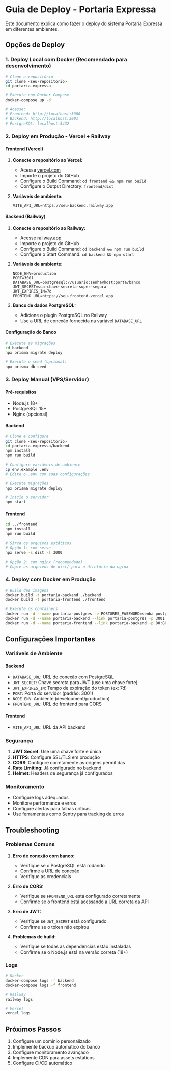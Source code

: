 # Guia de Deploy - Portaria Expressa

Este documento explica como fazer o deploy do sistema Portaria Expressa em diferentes ambientes.

## Opções de Deploy

### 1. Deploy Local com Docker (Recomendado para desenvolvimento)

```bash
# Clone o repositório
git clone <seu-repositorio>
cd portaria-expressa

# Execute com Docker Compose
docker-compose up -d

# Acesse:
# Frontend: http://localhost:3000
# Backend: http://localhost:3001
# PostgreSQL: localhost:5432
```

### 2. Deploy em Produção - Vercel + Railway

#### Frontend (Vercel)

1. **Conecte o repositório ao Vercel:**
   - Acesse [vercel.com](https://vercel.com)
   - Importe o projeto do GitHub
   - Configure o Build Command: `cd frontend && npm run build`
   - Configure o Output Directory: `frontend/dist`

2. **Variáveis de ambiente:**
   ```
   VITE_API_URL=https://seu-backend.railway.app
   ```

#### Backend (Railway)

1. **Conecte o repositório ao Railway:**
   - Acesse [railway.app](https://railway.app)
   - Importe o projeto do GitHub
   - Configure o Build Command: `cd backend && npm run build`
   - Configure o Start Command: `cd backend && npm start`

2. **Variáveis de ambiente:**
   ```
   NODE_ENV=production
   PORT=3001
   DATABASE_URL=postgresql://usuario:senha@host:porta/banco
   JWT_SECRET=sua-chave-secreta-super-segura
   JWT_EXPIRES_IN=7d
   FRONTEND_URL=https://seu-frontend.vercel.app
   ```

3. **Banco de dados PostgreSQL:**
   - Adicione o plugin PostgreSQL no Railway
   - Use a URL de conexão fornecida na variável `DATABASE_URL`

#### Configuração do Banco

```bash
# Execute as migrações
cd backend
npx prisma migrate deploy

# Execute o seed (opcional)
npx prisma db seed
```

### 3. Deploy Manual (VPS/Servidor)

#### Pré-requisitos
- Node.js 18+
- PostgreSQL 15+
- Nginx (opcional)

#### Backend

```bash
# Clone e configure
git clone <seu-repositorio>
cd portaria-expressa/backend
npm install
npm run build

# Configure variáveis de ambiente
cp env.example .env
# Edite o .env com suas configurações

# Execute migrações
npx prisma migrate deploy

# Inicie o servidor
npm start
```

#### Frontend

```bash
cd ../frontend
npm install
npm run build

# Sirva os arquivos estáticos
# Opção 1: com serve
npx serve -s dist -l 3000

# Opção 2: com nginx (recomendado)
# Copie os arquivos de dist/ para o diretório do nginx
```

### 4. Deploy com Docker em Produção

```bash
# Build das imagens
docker build -t portaria-backend ./backend
docker build -t portaria-frontend ./frontend

# Execute os containers
docker run -d --name portaria-postgres -e POSTGRES_PASSWORD=senha postgres:15
docker run -d --name portaria-backend --link portaria-postgres -p 3001:3001 portaria-backend
docker run -d --name portaria-frontend --link portaria-backend -p 80:80 portaria-frontend
```

## Configurações Importantes

### Variáveis de Ambiente

#### Backend
- `DATABASE_URL`: URL de conexão com PostgreSQL
- `JWT_SECRET`: Chave secreta para JWT (use uma chave forte)
- `JWT_EXPIRES_IN`: Tempo de expiração do token (ex: 7d)
- `PORT`: Porta do servidor (padrão: 3001)
- `NODE_ENV`: Ambiente (development/production)
- `FRONTEND_URL`: URL do frontend para CORS

#### Frontend
- `VITE_API_URL`: URL da API backend

### Segurança

1. **JWT Secret**: Use uma chave forte e única
2. **HTTPS**: Configure SSL/TLS em produção
3. **CORS**: Configure corretamente as origens permitidas
4. **Rate Limiting**: Já configurado no backend
5. **Helmet**: Headers de segurança já configurados

### Monitoramento

- Configure logs adequados
- Monitore performance e erros
- Configure alertas para falhas críticas
- Use ferramentas como Sentry para tracking de erros

## Troubleshooting

### Problemas Comuns

1. **Erro de conexão com banco:**
   - Verifique se o PostgreSQL está rodando
   - Confirme a URL de conexão
   - Verifique as credenciais

2. **Erro de CORS:**
   - Verifique se `FRONTEND_URL` está configurado corretamente
   - Confirme se o frontend está acessando a URL correta da API

3. **Erro de JWT:**
   - Verifique se `JWT_SECRET` está configurado
   - Confirme se o token não expirou

4. **Problemas de build:**
   - Verifique se todas as dependências estão instaladas
   - Confirme se o Node.js está na versão correta (18+)

### Logs

```bash
# Docker
docker-compose logs -f backend
docker-compose logs -f frontend

# Railway
railway logs

# Vercel
vercel logs
```

## Próximos Passos

1. Configure um domínio personalizado
2. Implemente backup automático do banco
3. Configure monitoramento avançado
4. Implemente CDN para assets estáticos
5. Configure CI/CD automático
